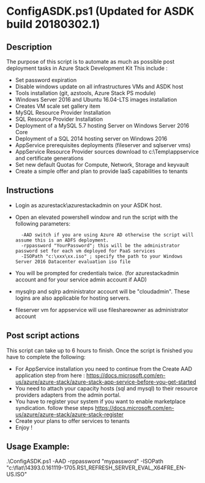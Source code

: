 ConfigASDK.ps1 (Updated for ASDK build 20180302.1)
==============
Description
-----------

The purpose of this script is to automate as much as possible post deployment tasks in Azure Stack Development Kit
This include :
* Set password expiration
* Disable windows update on all infrastructures VMs and ASDK host
* Tools installation (git, azstools, Azure Stack PS module)
* Windows Server 2016 and Ubuntu 16.04-LTS images installation
* Creates VM scale set gallery item
* MySQL Resource Provider Installation
* SQL Resource Provider Installation
* Deployment of a MySQL 5.7 hosting Server on Windows Server 2016 Core
* Deployment of a SQL 2014 hosting server on Windows 2016
* AppService prerequisites deployments (fileserver and sqlserver vms)
* AppService Resource Provider sources download to c:\Temp\appservice and certificate generations
* Set new default Quotas for Compute, Network, Storage and keyvault
* Create a simple offer and plan to provide IaaS capabilities to tenants

Instructions
------------

* Login as azurestack\azurestackadmin on your ASDK host.
* Open an elevated powershell window and run the script with the following parameters:

		-AAD switch if you are using Azure AD otherwise the script will assume this is an ADFS deployment. 
		-rppassword "YourPassword"; this will be the administrator password set for each vm deployed for PaaS services
		-ISOPath "c:\xxx\xx.iso" ; specify the path to your Windows Server 2016 Datacenter evaluation iso file
		
* You will be prompted for credentials twice. (for azurestackadmin account and for your service admin account if AAD)
* mysqlrp and sqlrp administrator account will be "cloudadmin". These logins are also applicable for hosting servers.
* fileserver vm for appservice will use fileshareowner as administrator account


Post script actions
-------------------	
This script can take up to 6 hours to finish.
Once the script is finished you have to complete the following:

* For AppService installation you need to continue from the Create AAD application step from here : https://docs.microsoft.com/en-us/azure/azure-stack/azure-stack-app-service-before-you-get-started
* You need to attach your capacity hosts (sql and mysql) to their resource providers adapters from the admin portal.
* You have to register your system if you want to enable marketplace syndication. follow these steps https://docs.microsoft.com/en-us/azure/azure-stack/azure-stack-register
* Create your plans to offer services to tenants
* Enjoy !

Usage Example:
-------------

 .\ConfigASDK.ps1 -AAD -rppassword "mypassword" -ISOPath "c:\flat\14393.0.161119-1705.RS1_REFRESH_SERVER_EVAL_X64FRE_EN-US.ISO"
